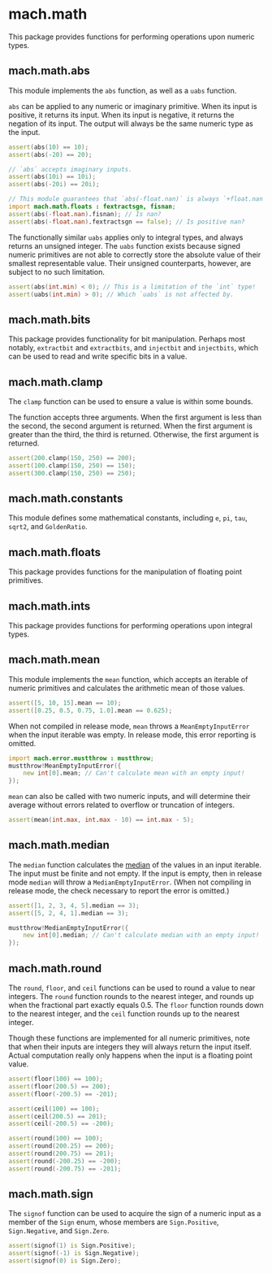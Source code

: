 # mach.math


This package provides functions for performing operations upon numeric types.


## mach.math.abs


This module implements the `abs` function, as well as a `uabs` function.

`abs` can be applied to any numeric or imaginary primitive. When its input
is positive, it returns its input. When its input is negative, it returns the
negation of its input.
The output will always be the same numeric type as the input.

``` D
assert(abs(10) == 10);
assert(abs(-20) == 20);
```

``` D
// `abs` accepts imaginary inputs.
assert(abs(10i) == 10i);
assert(abs(-20i) == 20i);
```

``` D
// This module guarantees that `abs(-float.nan)` is always `+float.nan`.
import mach.math.floats : fextractsgn, fisnan;
assert(abs(-float.nan).fisnan); // Is nan?
assert(abs(-float.nan).fextractsgn == false); // Is positive nan?
```


The functionally similar `uabs` applies only to integral types,
and always returns an unsigned integer.
The `uabs` function exists because signed numeric primitives are not able
to correctly store the absolute value of their smallest representable value.
Their unsigned counterparts, however, are subject to no such limitation.

``` D
assert(abs(int.min) < 0); // This is a limitation of the `int` type!
assert(uabs(int.min) > 0); // Which `uabs` is not affected by.
```


## mach.math.bits


This package provides functionality for bit manipulation.
Perhaps most notably, `extractbit` and `extractbits`, and `injectbit` and
`injectbits`, which can be used to read and write specific bits in a value.


## mach.math.clamp


The `clamp` function can be used to ensure a value is within some bounds.

The function accepts three arguments.
When the first argument is less than the second, the second argument is returned.
When the first argument is greater than the third, the third is returned.
Otherwise, the first argument is returned.

``` D
assert(200.clamp(150, 250) == 200);
assert(100.clamp(150, 250) == 150);
assert(300.clamp(150, 250) == 250);
```


## mach.math.constants


This module defines some mathematical constants, including `e`, `pi`, `tau`,
`sqrt2`, and `GoldenRatio`.


## mach.math.floats


This package provides functions for the manipulation of floating point
primitives.


## mach.math.ints


This package provides functions for performing operations upon integral types.


## mach.math.mean


This module implements the `mean` function, which accepts an iterable of
numeric primitives and calculates the arithmetic mean of those values.

``` D
assert([5, 10, 15].mean == 10);
assert([0.25, 0.5, 0.75, 1.0].mean == 0.625);
```


When not compiled in release mode, `mean` throws a `MeanEmptyInputError` when
the input iterable was empty. In release mode, this error reporting is omitted.

``` D
import mach.error.mustthrow : mustthrow;
mustthrow!MeanEmptyInputError({
    new int[0].mean; // Can't calculate mean with an empty input!
});
```


`mean` can also be called with two numeric inputs, and will determine their
average without errors related to overflow or truncation of integers.

``` D
assert(mean(int.max, int.max - 10) == int.max - 5);
```


## mach.math.median


The `median` function calculates the [median](https://en.wikipedia.org/wiki/Median)
of the values in an input iterable. The input must be finite and not empty.
If the input is empty, then in release mode `median` will throw a
`MedianEmptyInputError`.
(When not compiling in release mode, the check necessary to report the error
is omitted.)

``` D
assert([1, 2, 3, 4, 5].median == 3);
assert([5, 2, 4, 1].median == 3);
```

``` D
mustthrow!MedianEmptyInputError({
    new int[0].median; // Can't calculate median with an empty input!
});
```


## mach.math.round


The `round`, `floor`, and `ceil` functions can be used to round a value to
near integers.
The `round` function rounds to the nearest integer, and rounds up when the
fractional part exactly equals 0.5.
The `floor` function rounds down to the nearest integer,
and the `ceil` function rounds up to the nearest integer.

Though these functions are implemented for all numeric primitives, note that
when their inputs are integers they will always return the input itself.
Actual computation really only happens when the input is a floating point value.

``` D
assert(floor(100) == 100);
assert(floor(200.5) == 200);
assert(floor(-200.5) == -201);
```

``` D
assert(ceil(100) == 100);
assert(ceil(200.5) == 201);
assert(ceil(-200.5) == -200);
```

``` D
assert(round(100) == 100);
assert(round(200.25) == 200);
assert(round(200.75) == 201);
assert(round(-200.25) == -200);
assert(round(-200.75) == -201);
```


## mach.math.sign


The `signof` function can be used to acquire the sign of a numeric input as
a member of the `Sign` enum, whose members are `Sign.Positive`, `Sign.Negative`,
and `Sign.Zero`.

``` D
assert(signof(1) is Sign.Positive);
assert(signof(-1) is Sign.Negative);
assert(signof(0) is Sign.Zero);
```


